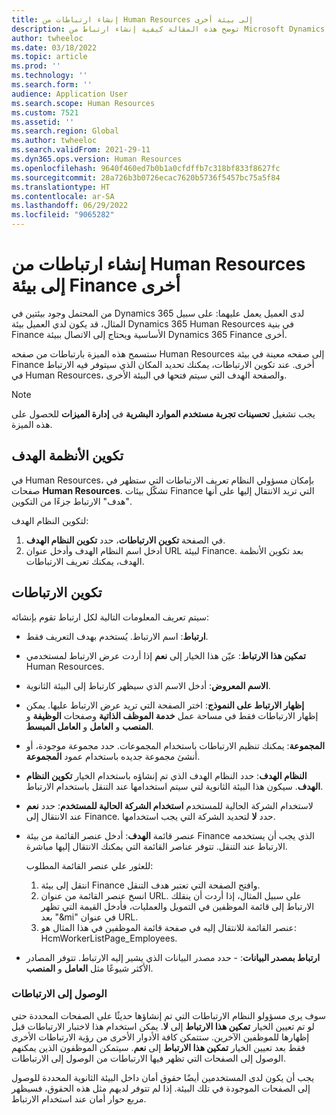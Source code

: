 ```yaml
---
title: إنشاء ارتباطات من Human Resources إلى بيئة أخرى
description: توضح هذه المقالة كيفية إنشاء ارتباط من Microsoft Dynamics 365 Human Resources إلى بيئة Dynamics 365 أخرى.
author: twheeloc
ms.date: 03/18/2022
ms.topic: article
ms.prod: ''
ms.technology: ''
ms.search.form: ''
audience: Application User
ms.search.scope: Human Resources
ms.custom: 7521
ms.assetid: ''
ms.search.region: Global
ms.author: twheeloc
ms.search.validFrom: 2021-29-11
ms.dyn365.ops.version: Human Resources
ms.openlocfilehash: 9640f460ed7b0b1a0cfdffb7c318bf833f8627fc
ms.sourcegitcommit: 28a726b3b0726ecac7620b5736f5457bc75a5f84
ms.translationtype: HT
ms.contentlocale: ar-SA
ms.lasthandoff: 06/29/2022
ms.locfileid: "9065282"
---
```

# <a name="create-links-from-human-resources-to-another-finance-environment"></a>إنشاء ارتباطات من Human Resources إلى بيئة Finance أخرى

من المحتمل وجود بيئتين في Dynamics 365 لدى العميل يعمل عليهما: على سبيل المثال، قد يكون لدي العميل بيئة Dynamics 365 Human Resources في بنية Finance الأساسية ويحتاج إلى الاتصال ببيئة Dynamics 365 Finance أخرى. 

ستسمح هذه الميزة بارتباطات من صفحه Human Resources إلى صفحه معينة في بيئة Finance أخرى. عند تكوين الارتباطات، يمكنك تحديد المكان الذي سيتوفر فيه الارتباط في Human Resources، والصفحة الهدف التي سيتم فتحها في البيئة الأخرى.

> [!Note] 
> يجب تشغيل **تحسينات تجربة مستخدم الموارد البشرية‬** في **إدارة الميزات** للحصول على هذه الميزة.

## <a name="configure-target-systems"></a>تكوين الأنظمة الهدف

في Human Resources، بإمكان مسؤولي النظام تعريف الارتباطات التي ستظهر في صفحات **Human Resources**. تشكّل بيئات Finance التي تريد الانتقال إليها على أنها "هدف" الارتباط جزءًا من التكوين. 

لتكوين النظام الهدف:
1. في الصفحة **تكوين الارتباطات**، حدد **تكوين النظام الهدف**.  
2. أدخل اسم النظام الهدف وأدخل عنوان URL لبيئة Finance. بعد تكوين الأنظمة الهدف، يمكنك تعريف الارتباطات.

## <a name="configure-links"></a>تكوين الارتباطات

سيتم تعريف المعلومات التالية لكل ارتباط تقوم بإنشائه:
 - **ارتباط**: اسم الارتباط. يُستخدم بهدف التعريف فقط.
 - **تمكين هذا الارتباط**: عيّن هذا الخيار إلى **نعم** إذا أردت عرض الارتباط لمستخدمي Human Resources.
 - **الاسم المعروض**: أدخل الاسم الذي سيظهر كارتباط إلى البيئة الثانوية. 
 - **إظهار الارتباط على النموذج**: اختر الصفحة التي تريد عرض الارتباط عليها. يمكن إظهار الارتباطات فقط في مساحة عمل **خدمة الموظف الذاتية** وصفحات **الوظيفة** و **المنصب** و **العامل** و **العامل المبسط**.
 - **المجموعة**: يمكنك تنظيم الارتباطات باستخدام المجموعات. حدد مجموعة موجودة، أو أنشئ مجموعة جديده باستخدام عمود **المجموعة**.
 - **النظام الهدف**: حدد النظام الهدف الذي تم إنشاؤه باستخدام الخيار **تكوين النظام الهدف**. سيكون هذا البيئة الثانوية لتي سيتم استخدامها عند التنقل باستخدام الارتباط.
 - **استخدام الشركة الحالية للمستخدم**: حدد **نعم‏‎** لاستخدام الشركة الحالية للمستخدم‬ عند الانتقال إلى Finance. حدد **لا** لتحديد الشركة التي يجب استخدامها.
 - عنصر قائمة **الهدف‬**: أدخل عنصر القائمة من بيئة Finance الذي يجب أن يستخدمه الارتباط عند التنقل. تتوفر عناصر القائمة التي يمكنك الانتقال إليها مباشرة. 

   للعثور علي عنصر القائمة المطلوب:
   1. انتقل إلى بيئة Finance وافتح الصفحة التي تعتبر هدف التنقل. 
   2. انسخ عنصر القائمة من عنوان URL. على سبيل المثال، إذا أردت أن ينقلك الارتباط إلى قائمة الموظفين في التمويل والعمليات، فأدخل القيمة التي تظهر بعد "&mi" في عنوان URL. 
   3. عنصر القائمة للانتقال إليه في صفحة قائمة الموظفين في هذا المثال هو: HcmWorkerListPage_Employees.

 - **ارتباط بمصدر البيانات**: - حدد مصدر البيانات الذي يشير إليه الارتباط. تتوفر المصادر الأكثر شيوعًا مثل **العامل** و **المنصب**.

### <a name="access-to-links"></a>الوصول إلى الارتباطات

سوف يرى مسؤولو النظام الارتباطات التي تم إنشاؤها حديثًا على الصفحات المحددة حتى لو تم تعيين الخيار **تمكين هذا الارتباط** إلى **لا**. يمكن استخدام هذا لاختبار الارتباطات قبل إظهارها للموظفين الآخرين. ستتمكن كافة الأدوار الأخرى من رؤية الارتباطات الأخرى فقط بعد تعيين الخيار **تمكين هذا الارتباط** إلى **نعم**. سيتمكن الموظفون الذين يمكنهم الوصول إلى الصفحات التي تظهر فيها الارتباطات من الوصول إلى الارتباطات.

يجب أن يكون لدى المستخدمين أيضًا حقوق أمان داخل البيئة الثانوية المحددة للوصول إلى الصفحات الموجودة في تلك البيئة. إذا لم تتوفر لديهم مثل هذه الحقوق، فسيظهر مربع حوار أمان عند استخدام الارتباط.


